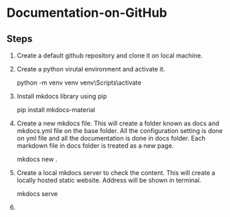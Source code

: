 # Documentation-on-GitHub

## Steps

1. Create a default github repository and clone it on local machine.
2. Create a python virutal environment and activate it.
    
    python -m venv venv
    venv\Scripts\activate

3. Install mkdocs library using pip

    pip install mkdocs-material

4. Create a new mkdocs file. This will create a folder known as docs and mkdocs.yml file on the base folder. All the configuration setting is done on yml file and all the documentation is done in docs folder. Each markdown file in docs folder is treated as a new page.

    mkdocs new .

5. Create a local mkdocs server to check the content. This will create a locally hosted static website. Address will be shown in terminal.

    mkdocs serve

6. 